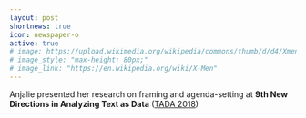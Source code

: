 ```yaml
---
layout: post
shortnews: true
icon: newspaper-o
active: true
# image: https://upload.wikimedia.org/wikipedia/commons/thumb/d/d4/Xmencomic-logo.svg/2000px-Xmencomic-logo.svg.png
# image_style: "max-height: 80px;"
# image_link: "https://en.wikipedia.org/wiki/X-Men"
---
```

Anjalie presented her research on framing and agenda-setting at <b>9th New Directions in Analyzing Text as Data</b> (<a href="https://nlp.washington.edu/tada2018">TADA 2018</a>)
